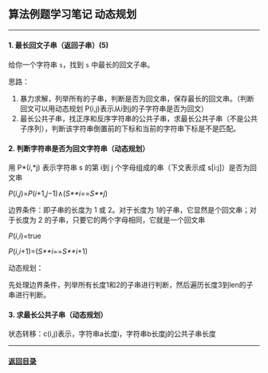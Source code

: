 ## 算法例题学习笔记 动态规划

---

#### 1. 最长回文子串（返回子串）(5)

给你一个字符串 `s`，找到 `s` 中最长的回文子串。

思路：

1. 暴力求解，列举所有的子串，判断是否为回文串，保存最长的回文串。（判断回文可以用动态规划 P(i,j)表示从i到j的子字符串是否为回文）
2. 最长公共子串，找正序和反序字符串的公共子串，求最长公共子串（不是公共子序列），判断该字符串倒置前的下标和当前的字符串下标是不是匹配。

#### 2. 判断字符串是否为回文字符串（动态规划）

用 P*(*i*,*j) 表示字符串 s 的第 i到 j 个字母组成的串（下文表示成 s[i:j]）是否为回文串

*P*(*i*,*j*)=*P*(*i*+1,*j*−1)∧(*S**i*==*S**j*)

边界条件：即子串的长度为 1 或 2。对于长度为 1的子串，它显然是个回文串；对于长度为 2 的子串，只要它的两个字母相同，它就是一个回文串

*P*(*i*,*i*)=true

*P*(*i*,*i*+1)=(*S**i*==*S**i*+1)

动态规划：

先处理边界条件，列举所有长度1和2的子串进行判断，然后遍历长度3到len的子串进行判断。

#### 3. 求最长公共子串（动态规划）

状态转移：c(i,j)表示，字符串a长度i，字符串b长度j的公共子串长度





---

#### [返回目录](./)

